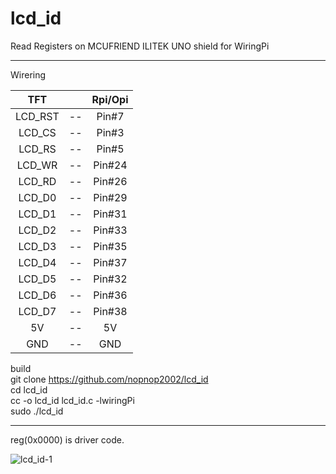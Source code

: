 # lcd_id
Read Registers on MCUFRIEND ILITEK UNO shield for WiringPi   

----

Wirering   

|TFT||Rpi/Opi|
|:-:|:-:|:-:|
|LCD_RST|--|Pin#7|
|LCD_CS|--|Pin#3|
|LCD_RS|--|Pin#5|
|LCD_WR|--|Pin#24|
|LCD_RD|--|Pin#26|
|LCD_D0|--|Pin#29|
|LCD_D1|--|Pin#31|
|LCD_D2|--|Pin#33|
|LCD_D3|--|Pin#35|
|LCD_D4|--|Pin#37|
|LCD_D5|--|Pin#32|
|LCD_D6|--|Pin#36|
|LCD_D7|--|Pin#38|
|5V|--|5V|
|GND|--|GND|

build   
git clone https://github.com/nopnop2002/lcd_id   
cd lcd_id   
cc -o lcd_id lcd_id.c -lwiringPi   
sudo ./lcd_id

----
reg(0x0000) is driver code.

![lcd_id-1](https://cloud.githubusercontent.com/assets/6020549/25310847/1fa8da18-282a-11e7-993a-154b8800e987.jpg)

